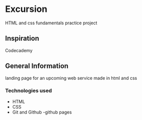 # Excursion
HTML and css fundamentals practice project
## Inspiration
Codecademy 
## General Information
landing page for an upcoming web service made in html and css
### Technologies used
- HTML
- CSS
- Git and Github
-github pages
